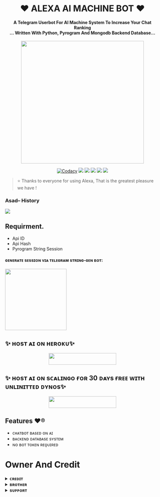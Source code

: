 <h1 align="center"><b>❤️ ALEXA AI MACHINE BOT ❤️</b></h1>

<h4 align="center">A Telegram Userbot For AI Machine System To Increase Your Chat Ranking <br> ... Written With Python, Pyrogram And Mongodb Backend Database...</h4>

<p align="center"><a href="https://t.me/Jankari_Ki_Duniya"><img src="https://telegra.ph/file/ba70f8a7e6906b3bda142.jpg" width="400"></a></p>

<p align="center">
    <a href="https://app.codacy.com/manual/TheTeamAlexa/AlexaAiMachineBot/dashboard"> <img src="https://img.shields.io/codacy/grade/4d58f2a402b54aed8a7d95f7add45a81?color=brightgreen&logo=codacy&logoColor=green&style=for-the-badge" alt="Codacy" /></a>
    <a href="https://github.com/TheTeamAlexa/AlexaAiMachineBot"> <img src="https://img.shields.io/github/repo-size/TheTeamAlexa/AlexaAiMachineBotBot?color=orange&logo=github&logoColor=green&style=for-the-badge" /></a>
    <a href="https://github.com/TheTeamAlexa/AlexaAiMachineBot/commits/prince"> <img src="https://img.shields.io/github/last-commit/TheTeamAlexa/AlexaAiMachineBot?color=brown&logo=github&logoColor=green&style=for-the-badge" /></a>
    <a href="https://github.com/TheTeamAlexa/AlexaAiMachineBot/issues"> <img src="https://img.shields.io/github/issues/TheTeamAlexa/AlexaAiMachineBot?color=blueviolet&logo=github&logoColor=green&style=for-the-badge" /></a>
    <a href="https://github.com/TheTeamAlexa/AlexaAiMachineBot/network/members"> <img src="https://img.shields.io/github/forks/TheTeamAlexa/AlexaAiMachineBot?color=red&logo=github&logoColor=green&style=for-the-badge" /></a>  
    <a href="https://pypi.org/project/Telethon/"> <img src="https://img.shields.io/pypi/v/telethon?color=yellow&label=telethon&logo=python&logoColor=green&style=for-the-badge" /></a>
</p>

> ⭐️ Thanks to everyone for using Alexa, That is the greatest pleasure we have !

### Asad– History

<a href="https://www.youtube.com/JankariKiDuniya"><img src="https://img.shields.io/badge/Join-Subscribe%20Support-blue.svg?style=for-the-badge&logo=YouTube"></a>

## Requirment.
- Api ID
- Api Hash
- Pyrogram String Session
<h4> ɢᴇɴᴇʀᴀᴛᴇ sᴇssɪᴏɴ ᴠɪᴀ ᴛᴇʟᴇɢʀᴀᴍ sᴛʀɪɴɢ-ɢᴇɴ ʙᴏᴛ: </h4>    
<p><a href="https://t.me/Session_Generator_Robot"><img src="https://img.shields.io/badge/TG%20String%20Gen%20Bot-blueviolet?style=for-the-badge&logo=appveyor" width="200""/></a></p>
    
## ✨ ʜᴏsᴛ ᴀɪ ᴏɴ ʜᴇʀᴏᴋᴜ✨

<p align="center"><a href="https://heroku.com/deploy?template=https://github.com/TheTeamAlexa/AlexaAiMachineBot"> <img src="https://img.shields.io/badge/ᴅᴇᴘʟᴏʏ%20ᴛᴏ%20ʜᴇʀᴏᴋᴜ-black?style=for-the-badge&logo=heroku" width="220" height="38.45"/></a></p>

## ✨ ʜᴏsᴛ ᴀɪ ᴏɴ sᴄᴀʟɪɴɢᴏ ғᴏʀ 30 ᴅᴀʏs ғʀᴇᴇ ᴡɪᴛʜ ᴜɴʟɪɴɪᴛᴛᴇᴅ ᴅʏɴᴏs✨

<p align="center"><a href="https://auth.scalingo.com/users/auth/github"> <img src="https://img.shields.io/badge/ᴅᴇᴘʟᴏʏ%20ᴛᴏ%20sᴄᴀʟɪɴɢᴏ-black?style=for-the-badge&logo=scalingo" width="220" height="38.45"/></a></p>


## Features ❤️®
- ᴄʜᴀᴛʙᴏᴛ ʙᴀsᴇᴅ ᴏɴ ᴀɪ 
- ʙᴀᴄᴋᴇɴᴅ ᴅᴀᴛᴀʙᴀsᴇ sʏsᴛᴇᴍ
- ɴᴏ ʙᴏᴛ ᴛᴏᴋᴇɴ ʀᴇǫᴜɪʀᴇᴅ

# Owner And Credit


<details>
<summary><b>ᴄʀᴇᴅɪᴛ</b></summary>
<br>

## sᴘᴇᴄɪᴀʟ ᴄʀᴇᴅɪᴛ

- [ᴀsᴀᴅ ᴀʟɪ](https://t.me/Dr_Asad_Ali) ғᴏʀ ᴄᴏɴᴠᴇʀᴛɪɴɢ ɪɴᴛᴏ ᴜsᴇʀʙᴏᴛ.
- [MetaVoid (Moezilla) ғᴏʀ ᴍᴀɪɴ ᴘʀᴏᴊᴇᴄᴛ](https://github.com/Moezilla)

</details>

<details>
<summary><b>ʙʀᴏᴛʜᴇʀ</b></summary>
<br>

- [ᴍᴜᴋᴜ](https://t.me/LEGEND_MUKUND)
- [ᴅᴇᴠɪʟ](https://t.me/its_devil_911)
- [ʜᴀʀsʜɪᴛ](https://t.me/HarshitSharma361)
- [Abhimanyu](https://t.me/Itz_Venom_xD)

</details>

<details>
<summary><b>sᴜᴘᴘᴏʀᴛ</b></summary>
<br>

# ❤️ Support
<a href="https://t.me/AsadSupport"><img src="https://img.shields.io/badge/Join-Telegram%20Channel-red.svg?logo=Telegram"></a>
<a href="https://t.me/Shayri_Music_Lovers"><img src="https://img.shields.io/badge/Join-Telegram%20Group-blue.svg?logo=telegram"></a>
<a href="https://t.me/Give_Me_Heart"><img src="https://img.shields.io/badge/Give-Me%20Heart-blue.svg?logo=telegram"></a>
<a href="https://t.me/Alexa_Help"><img src="https://img.shields.io/badge/Give-Me%20Heart-blue.svg?logo=telegram"></a>

</details>
